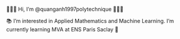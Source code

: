👋👋👋 Hi, I’m @quanganh1997polytechnique 👋👋👋

:books: I’m interested in Applied Mathematics and Machine Learning. I’m currently learning MVA at ENS Paris Saclay :office:

<!---
quanganh1997polytechnique/quanganh1997polytechnique is a ✨ special ✨ repository because its `README.md` (this file) appears on your GitHub profile.
You can click the Preview link to take a look at your changes.
--->
